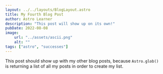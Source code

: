 ```yaml
---
layout: ../../layouts/BlogLayout.astro
title: My Fourth Blog Post
author: Astro Learner
description: "This post will show up on its own!"
pubDate: 2022-08-08
image:
    url: "../assets/ascii.png"
    alt: ""
tags: ["astro", "successes"]
---
```


This post should show up with my other blog posts, because `Astro.glob()` is returning a list of all my posts in order to create my list.
